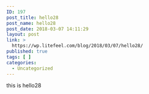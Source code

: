 ```yaml
---
ID: 197
post_title: hello28
post_name: hello28
post_date: 2018-03-07 14:11:29
layout: post
link: >
  https://wp.litefeel.com/blog/2018/03/07/hello28/
published: true
tags: [ ]
categories:
  - Uncategorized
---
```

this is hello28
